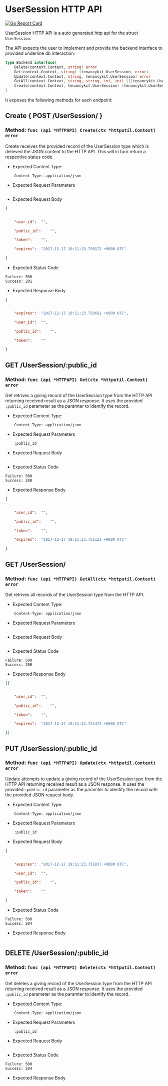 UserSession HTTP API 
===============================

[![Go Report Card](https://goreportcard.com/badge/github.com/gokit/tenancykit/api/usersessionapi)](https://goreportcard.com/report/github.com/gokit/tenancykit/api/usersessionapi)

UserSession HTTP API is a auto generated http api for the struct `UserSession`.

The API expects the user to implement and provide the backend interface to provided underline db interaction:

```go
type Backend interface{
    Delete(context.Context, string) error
    Get(context.Context, string) (tenancykit.UserSession, error)
    Update(context.Context, string, tenancykit.UserSession) error
    GetAll(context.Context, string, string, int, int) ([]tenancykit.UserSession, int, error)
    Create(context.Context, tenancykit.UserSession) (tenancykit.UserSession, error)
}
```

It exposes the following methods for each endpoint:

## Create { POST /UserSession/ }
### Method: `func (api *HTTPAPI) Create(ctx *httputil.Context) error`

Create receives the provided record of the UserSession type which is delieved the 
JSON content to the HTTP API. This will in turn return a respective status code.

- Expected Content Type: 

```http
    Content-Type: application/json
```

- Expected Request Parameters

```
```

- Expected Request Body

```json
{


    "user_id":	"",

    "public_id":	"",

    "token":	"",

    "expires":	"2017-12-17 19:11:23.750172 +0000 UTC"

}
```

- Expected Status Code

```
Failure: 500
Success: 201
```

- Expected Response Body

```json
{


    "expires":	"2017-12-17 19:11:23.750692 +0000 UTC",

    "user_id":	"",

    "public_id":	"",

    "token":	""

}
```

## GET /UserSession/:public_id
### Method: `func (api *HTTPAPI) Get(ctx *httputil.Context) error`

Get retrives a giving record of the UserSession type from the HTTP API returning received result as a JSON
response. It uses the provided `:public_id` parameter as the paramter to identify the record.

- Expected Content Type: 

```http
    Content-Type: application/json
```

- Expected Request Parameters

```
    :public_id
```

- Expected Request Body

```json
```

- Expected Status Code

```
Failure: 500
Success: 200
```

- Expected Response Body

```json
{


    "user_id":	"",

    "public_id":	"",

    "token":	"",

    "expires":	"2017-12-17 19:11:23.751121 +0000 UTC"

}
```

## GET /UserSession/
### Method: `func (api *HTTPAPI) GetAll(ctx *httputil.Context) error`

Get retrives all records of the UserSession type from the HTTP API.

- Expected Content Type: 

```http
    Content-Type: application/json
```

- Expected Request Parameters

```
```

- Expected Request Body

```json
```

- Expected Status Code

```
Failure: 500
Success: 200
```

- Expected Response Body

```json
[{


    "user_id":	"",

    "public_id":	"",

    "token":	"",

    "expires":	"2017-12-17 19:11:23.751472 +0000 UTC"

}]
```

## PUT /UserSession/:public_id
### Method: `func (api *HTTPAPI) Update(ctx *httputil.Context) error`

Update attempts to update a giving record of the UserSession type from the HTTP API returning received result as a JSON
response. It uses the provided `:public_id` parameter as the paramter to identify the record with the provided JSON request body.

- Expected Content Type: 

```http
    Content-Type: application/json
```

- Expected Request Parameters

```
    :public_id
```

- Expected Request Body

```json
{


    "expires":	"2017-12-17 19:11:23.751837 +0000 UTC",

    "user_id":	"",

    "public_id":	"",

    "token":	""

}
```

- Expected Status Code

```
Failure: 500
Success: 204
```


- Expected Response Body

```json
```

## DELETE /UserSession/:public_id
### Method: `func (api *HTTPAPI) Delete(ctx *httputil.Context) error`

Get deletes a giving record of the UserSession type from the HTTP API returning received result as a JSON
response. It uses the provided `:public_id` parameter as the paramter to identify the record.

- Expected Content Type: 

```http
    Content-Type: application/json
```

- Expected Request Parameters

```
    :public_id
```

- Expected Request Body

```json
```

- Expected Status Code

```
Failure: 500
Success: 204
```

- Expected Response Body

```json
```